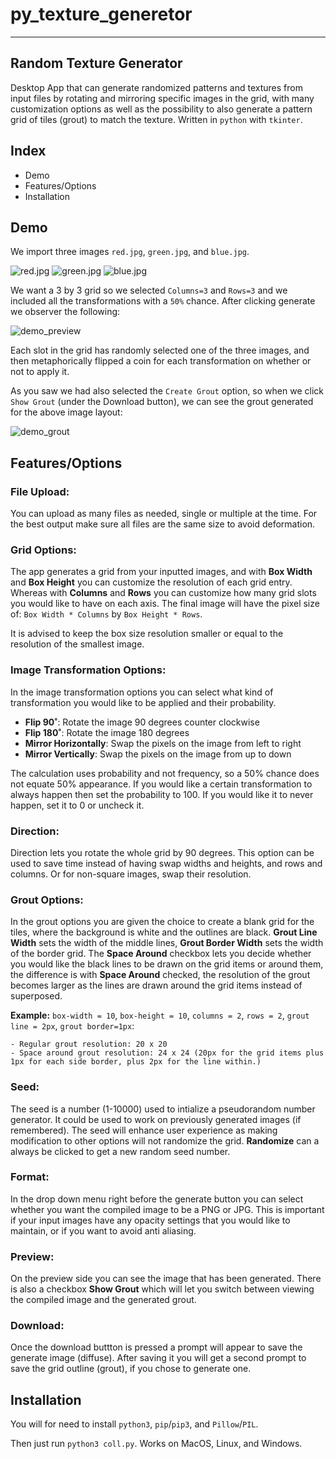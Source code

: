 # py_texture_generetor

----------------------------------------------------

## Random Texture Generator

Desktop App that can generate randomized patterns and textures from input files by rotating and mirroring specific images in the grid, with many customization options as well as the possibility to also generate a pattern grid of tiles (grout) to match the texture. Written in `python` with `tkinter`.


## Index

- Demo
- Features/Options
- Installation

## Demo
We import three images `red.jpg`, `green.jpg`, and `blue.jpg`.

![red.jpg](https://raw.githubusercontent.com/martipk/py_texture_generetor/main/tr_assets/red.jpg)
![green.jpg](https://raw.githubusercontent.com/martipk/py_texture_generetor/main/tr_assets/green.jpg)
![blue.jpg](https://raw.githubusercontent.com/martipk/py_texture_generetor/main/tr_assets/blue.jpg)

We want a 3 by 3 grid so we selected `Columns=3` and `Rows=3` and we included all the transformations with a `50%` chance. After clicking generate we observer the following:

![demo_preview](https://user-images.githubusercontent.com/48784268/133285942-a33655ed-6103-4dee-971f-aade6a0c41b5.png)

Each slot in the grid has randomly selected one of the three images, and then metaphorically flipped a coin for each transformation on whether or not to apply it.

As you saw we had also selected the `Create Grout` option, so when we click `Show Grout` (under the Download button), we can see the grout generated for the above image layout:

![demo_grout](https://user-images.githubusercontent.com/48784268/133285966-6142cc7b-b1b7-4b2c-ae10-e312d72b5317.png)

## Features/Options

### File Upload:
You can upload as many files as needed, single or multiple at the time. For the best output make sure all files are the same size to avoid deformation.

### Grid Options:
The app generates a grid from your inputted images, and with **Box Width** and **Box Height** you can customize the resolution of each grid entry. Whereas with **Columns** and **Rows** you can customize how many grid slots you would like to have on each axis.
The final image will have the pixel size of: `Box Width * Columns` by `Box Height * Rows`.

It is advised to keep the box size resolution smaller or equal to the resolution of the smallest image.

### Image Transformation Options:
In the image transformation options you can select what kind of transformation you would like to be applied and their probability.

- **Flip 90˚**: Rotate the image 90 degrees counter clockwise
- **Flip 180˚**: Rotate the image 180 degrees
- **Mirror Horizontally**: Swap the pixels on the image from left to right
- **Mirror Vertically**: Swap the pixels on the image from up to down

The calculation uses probability and not frequency, so a 50% chance does not equate 50% appearance. If you would like a certain transformation to always happen then set the probability to 100. If you would like it to never happen, set it to 0 or uncheck it. 

### Direction:
Direction lets you rotate the whole grid by 90 degrees. This option can be used to save time instead of having swap widths and heights, and rows and columns. Or for non-square images, swap their resolution.

### Grout Options:
In the grout options you are given the choice to create a blank grid for the tiles, where the background is white and the outlines are black. **Grout Line Width** sets the width of the middle lines, **Grout Border Width** sets the width of the border grid.
The **Space Around** checkbox lets you decide whether you would like the black lines to be drawn on the grid items or around them, the difference is with **Space Around** checked, the resolution of the grout becomes larger as the lines are drawn around the grid items instead of superposed. 

**Example:** `box-width = 10`, `box-height = 10`, `columns = 2`, `rows = 2`, `grout line = 2px`, `grout border=1px`:

	- Regular grout resolution: 20 x 20
	- Space around grout resolution: 24 x 24 (20px for the grid items plus 1px for each side border, plus 2px for the line within.)

### Seed:
The seed is a number (1-10000) used to intialize a pseudorandom number generator. It could be used to work on previously generated images (if remembered). The seed will enhance user experience as making modification to other options will not randomize the grid. **Randomize** can a always be clicked to get a new random seed number.

### Format:
In the drop down menu right before the generate button you can select whether you want the compiled image to be a PNG or JPG. This is important if your input images have any opacity settings that you would like to maintain, or if you want to avoid anti aliasing.

### Preview:
On the preview side you can see the image that has been generated. There is also a checkbox **Show Grout** which will let you switch between viewing the compiled image and the generated grout.

### Download:
Once the download buttton is pressed a prompt will appear to save the generate image (diffuse). After saving it you will get a second prompt to save the grid outline (grout), if you chose to generate one.

## Installation

You will for need to install `python3`, `pip`/`pip3`, and `Pillow`/`PIL`.

Then just run `python3 coll.py`. Works on MacOS, Linux, and Windows.
